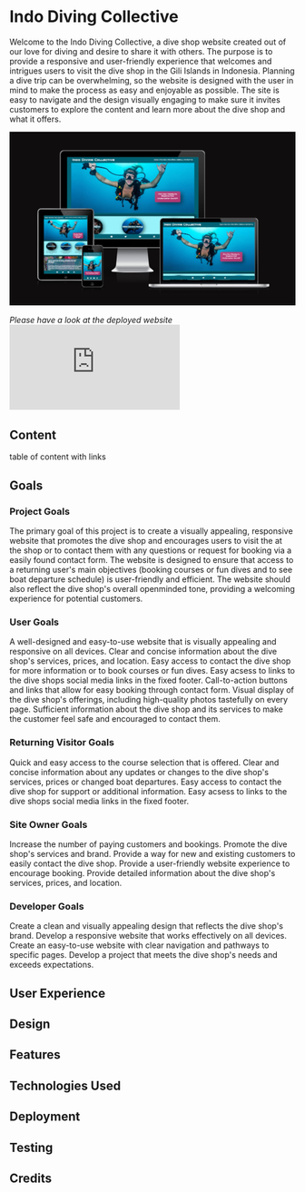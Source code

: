 # **Indo Diving Collective**

Welcome to the Indo Diving Collective, a dive shop website created out of our love for diving and desire to share it with others. The purpose is to provide a responsive and user-friendly experience that welcomes and intrigues users to visit the dive shop in the Gili Islands in Indonesia. Planning a dive trip can be overwhelming, so the website is designed with the user in mind to make the process as easy and enjoyable as possible. The site is easy to navigate and the design visually engaging to make sure it invites customers to explore the content and learn more about the dive shop and what it offers.

![amiresponsive](/docs/validation/amiresponsive.png)

*Please have a look at the deployed website ![here.](https://debbiebergstrom.github.io/CI_PP1_DS/index.html)*

## **Content**

table of content with links

## **Goals**

### **Project Goals**
The primary goal of this project is to create a visually appealing, responsive website that promotes the dive shop and encourages users to visit the at the shop or to contact them with any questions or request for booking via a easily found contact form. The website is designed to ensure that access to a returning user's main objectives (booking courses or fun dives and to see boat departure schedule) is user-friendly and efficient. The website should also reflect the dive shop's overall openminded tone, providing a welcoming experience for potential customers.

### **User Goals**

A well-designed and easy-to-use website that is visually appealing and responsive on all devices.
Clear and concise information about the dive shop's services, prices, and location.
Easy access to contact the dive shop for more information or to book courses or fun dives.
Easy acsess to links to the dive shops social media links in the fixed footer. 
Call-to-action buttons and links that allow for easy booking through contact form.
Visual display of the dive shop's offerings, including high-quality photos tastefully on every page.
Sufficient information about the dive shop and its services to make the customer feel safe and encouraged to contact them.

### **Returning Visitor Goals**

Quick and easy access to the course selection that is offered.
Clear and concise information about any updates or changes to the dive shop's services, prices or changed boat departures.
Easy access to contact the dive shop for support or additional information.
Easy acsess to links to the dive shops social media links in the fixed footer.

### **Site Owner Goals**

Increase the number of paying customers and bookings.
Promote the dive shop's services and brand.
Provide a way for new and existing customers to easily contact the dive shop.
Provide a user-friendly website experience to encourage booking.
Provide detailed information about the dive shop's services, prices, and location.

### **Developer Goals**

Create a clean and visually appealing design that reflects the dive shop's brand.
Develop a responsive website that works effectively on all devices.
Create an easy-to-use website with clear navigation and pathways to specific pages.
Develop a project that meets the dive shop's needs and exceeds expectations.

## **User Experience**



## **Design**

## **Features**

## **Technologies Used**

## **Deployment**

## **Testing**

## **Credits**
